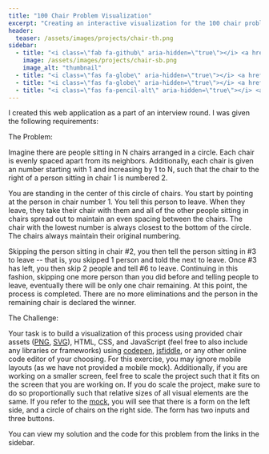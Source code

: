 ```yaml
---
title: "100 Chair Problem Visualization"
excerpt: "Creating an interactive visualization for the 100 chair problem."
header:
  teaser: /assets/images/projects/chair-th.png
sidebar:
  - title: "<i class=\"fab fa-github\" aria-hidden=\"true\"></i> <a href=\"https://github.com/yashketkar/chair\">GitHub Repo</a>"
    image: /assets/images/projects/chair-sb.png
    image_alt: "thumbnail"
  - title: "<i class=\"fas fa-globe\" aria-hidden=\"true\"></i> <a href=\"https://docs.google.com/document/d/1q56K9KaiSTuBPRT22DO0gkxWXPzhQSOrk0uapPfNCSs/edit\">Requirements</a>"
  - title: "<i class=\"fas fa-globe\" aria-hidden=\"true\"></i> <a href=\"https://blooming-shelf-17126.herokuapp.com/\">Visit Website</a>"
  - title: "<i class=\"fas fa-pencil-alt\" aria-hidden=\"true\"></i> <a href=\"https://codepen.io/yashketkar/pen/pWBBrz\">View CodePen</a>"
---
```

I created this web application as a part of an interview round. I was given the following requirements:

The Problem:

Imagine there are people sitting in N chairs arranged in a circle. Each chair is evenly spaced apart from its neighbors. Additionally, each chair is given an number starting with 1 and increasing by 1 to N, such that the chair to the right of a person sitting in chair 1 is numbered 2.

You are standing in the center of this circle of chairs. You start by pointing at the person in chair number 1. You tell this person to leave. When they leave, they take their chair with them and all of the other people sitting in chairs spread out to maintain an even spacing between the chairs. The chair with the lowest number is always closest to the bottom of the circle. The chairs always maintain their original numbering.

Skipping the person sitting in chair #2, you then tell the person sitting in #3 to leave -- that is, you skipped 1 person and told the next to leave. Once #3 has left, you then skip 2 people and tell #6 to leave. Continuing in this fashion, skipping one more person than you did before and telling people to leave, eventually there will be only one chair remaining. At this point, the process is completed. There are no more eliminations and the person in the remaining chair is declared the winner.

The Challenge:

Your task is to build a visualization of this process using provided chair assets ([PNG](https://media1.popsugar-assets.com/static/imgs/interview/chair.png), [SVG](https://media1.popsugar-assets.com/static/imgs/interview/chair.svg)), HTML, CSS, and JavaScript (feel free to also include any libraries or frameworks) using [codepen](https://codepen.io), [jsfiddle](https://jsfiddle.net), or any other online code editor of your choosing. For this exercise, you may ignore mobile layouts (as we have not provided a mobile mock). Additionally, if you are working on a smaller screen, feel free to scale the project such that it fits on the screen that you are working on. If you do scale the project, make sure to do so proportionally such that relative sizes of all visual elements are the same. If you refer to the [mock](https://media1.popsugar-assets.com/static/imgs/interview/100_Chair_Problem.png), you will see that there is a form on the left side, and a circle of chairs on the right side. The form has two inputs and three buttons. 

You can view my solution and the code for this problem from the links in the sidebar.

